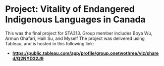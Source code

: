 # Project: Vitality of Endangered Indigenous Languages in Canada

This was the final project for STA313. Group member includes Boya Wu, Armun Ghafari, Haili Su, and Myself
The project was delivered using Tableau, and is hosted in this following link:
- **https://public.tableau.com/app/profile/group.onetwothree/viz/shared/Q2NYD32J9**
